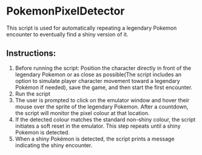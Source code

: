 # PokemonPixelDetector

This script is used for automatically repeating a legendary Pokemon encounter to eventually find a shiny version of it. 

## Instructions:
1. Before running the script: Position the character directly in front of the legendary Pokemon or as close as possible(The script includes an option to simulate player character movement toward a legendary Pokémon if needed), save the game, and then start the first encounter.
2. Run the script
3. The user is prompted to click on the emulator window and hover their mouse over the sprite of the legendary Pokemon. After a countdown, the script will monitor the pixel colour at that location.
4. If the detected colour matches the standard non-shiny colour, the script initiates a soft reset in the emulator.  This step repeats until a shiny Pokemon is detected.
5. When a shiny Pokémon is detected, the script prints a message indicating the shiny encounter.
